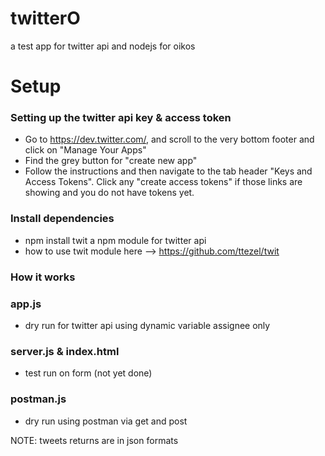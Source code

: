 # twitterO
a test app for twitter api and nodejs for oikos

# Setup
### Setting up the twitter api key & access token
- Go to https://dev.twitter.com/, and scroll to the very bottom footer and click on "Manage Your Apps"
- Find the grey button for "create new app"
- Follow the instructions and then navigate to the tab header "Keys and Access Tokens". Click any "create access tokens" if those links are showing and you do not have tokens yet.
### Install dependencies
- npm install twit a npm module for twitter api
- how to use twit module here --> https://github.com/ttezel/twit


### How it works

### app.js
- dry run for twitter api using dynamic variable assignee only

### server.js & index.html
- test run on form (not yet done)


### postman.js
- dry run using postman via get and post



NOTE: tweets returns are in json formats
